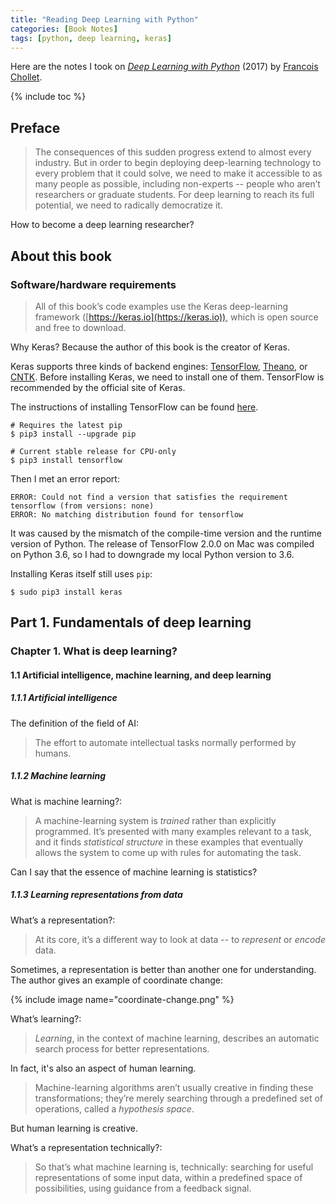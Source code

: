 ```yaml
---
title: "Reading Deep Learning with Python"
categories: [Book Notes]
tags: [python, deep learning, keras]
---
```


Here are the notes I took on [*Deep Learning with Python*](https://www.manning.com/books/deep-learning-with-python) (2017) by [Francois Chollet](https://fchollet.com/).

{% include toc %}

## Preface

> The consequences of this sudden progress extend to almost every industry. But in order to begin deploying deep-learning technology to every problem that it could solve, we need to make it accessible to as many people as possible, including non-experts -- people who aren’t researchers or graduate students. For deep learning to reach its full potential, we need to radically democratize it.

How to become a deep learning researcher?

## About this book

### Software/hardware requirements

> All of this book’s code examples use the Keras deep-learning framework ([https://keras.io](https://keras.io)), which is open source and free to download.

Why Keras? Because the author of this book is the creator of Keras.

Keras supports three kinds of backend engines: [TensorFlow](https://www.tensorflow.org/), [Theano](http://deeplearning.net/software/theano/), or [CNTK](https://github.com/microsoft/CNTK). Before installing Keras, we need to install one of them. TensorFlow is recommended by the official site of Keras.

The instructions of installing TensorFlow can be found [here](https://www.tensorflow.org/install).

```shell
# Requires the latest pip
$ pip3 install --upgrade pip

# Current stable release for CPU-only
$ pip3 install tensorflow
```

Then I met an error report:

```
ERROR: Could not find a version that satisfies the requirement tensorflow (from versions: none)
ERROR: No matching distribution found for tensorflow
```

It was caused by the mismatch of the compile-time version and the runtime version of Python. The release of TensorFlow 2.0.0 on Mac was compiled on Python 3.6, so I had to downgrade my local Python version to 3.6.

Installing Keras itself still uses `pip`:

```shell
$ sudo pip3 install keras
```

## Part 1. Fundamentals of deep learning

### Chapter 1. What is deep learning?

#### 1.1 Artificial intelligence, machine learning, and deep learning

##### 1.1.1 Artificial intelligence

The definition of the field of AI:

> The effort to automate intellectual tasks normally performed by humans.

##### 1.1.2 Machine learning

What is machine learning?:

> A machine-learning system is *trained* rather than explicitly programmed. It’s presented with many examples relevant to a task, and it finds *statistical structure* in these examples that eventually allows the system to come up with rules for automating the task.

Can I say that the essence of machine learning is statistics?

##### 1.1.3 Learning representations from data

What’s a representation?:

> At its core, it’s a different way to look at data -- to *represent* or *encode* data.

Sometimes, a representation is better than another one for understanding. The author gives an example of coordinate change:

{% include image name="coordinate-change.png" %}

What’s learning?:

> *Learning*, in the context of machine learning, describes an automatic search process for better representations.

In fact, it's also an aspect of human learning.

> Machine-learning algorithms aren’t usually creative in finding these transformations; they’re merely searching through a predefined set of operations, called a *hypothesis space*.

But human learning is creative.

What’s a representation technically?:

> So that’s what machine learning is, technically: searching for useful representations of some input data, within a predefined space of possibilities, using guidance from a feedback signal.

